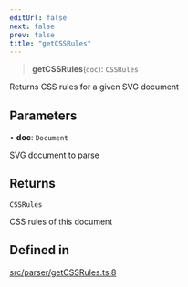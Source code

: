 ```yaml
---
editUrl: false
next: false
prev: false
title: "getCSSRules"
---
```


> **getCSSRules**(`doc`): `CSSRules`

Returns CSS rules for a given SVG document

## Parameters

• **doc**: `Document`

SVG document to parse

## Returns

`CSSRules`

CSS rules of this document

## Defined in

[src/parser/getCSSRules.ts:8](https://github.com/fabricjs/fabric.js/blob/5c1240d8b4662e45868dd33f385f941de21c8e9c/src/parser/getCSSRules.ts#L8)
